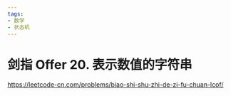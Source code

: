 ```yaml
---
tags:
- 数学
- 状态机
---
```


# 剑指 Offer 20. 表示数值的字符串

<https://leetcode-cn.com/problems/biao-shi-shu-zhi-de-zi-fu-chuan-lcof/>
